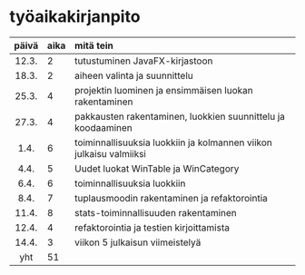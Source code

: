 # työaikakirjanpito

| päivä | aika | mitä tein  |
| :----:|:-----| :-----|
| 12.3. | 2    | tutustuminen JavaFX-kirjastoon |
| 18.3. | 2    | aiheen valinta ja suunnittelu  |
| 25.3. | 4    | projektin luominen ja ensimmäisen luokan rakentaminen |
| 27.3. | 4    | pakkausten rakentaminen, luokkien suunnittelu ja koodaaminen |
| 1.4.  | 6    | toiminnallisuuksia luokkiin ja kolmannen viikon julkaisu valmiiksi |
| 4.4.  | 5    | Uudet luokat WinTable ja WinCategory |
| 6.4.  | 6    | toiminnallisuuksia luokkiin |
| 8.4.  | 7    | tuplausmoodin rakentaminen ja refaktorointia |
| 11.4.  | 8    | stats-toiminnallisuuden rakentaminen |
| 12.4.  | 4    | refaktorointia ja testien kirjoittamista |
| 14.4.  | 3    | viikon 5 julkaisun viimeistelyä |
| yht   | 51   | | 
